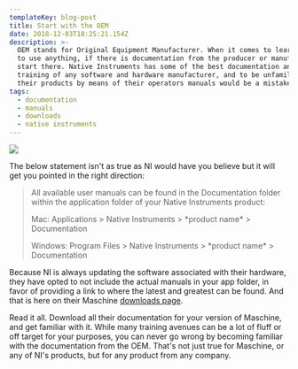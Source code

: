 ```yaml
---
templateKey: blog-post
title: Start with the OEM
date: 2018-12-03T18:25:21.154Z
description: >-
  OEM stands for Original Equipment Manufacturer. When it comes to learning how
  to use anything, if there is documentation from the producer or manufacturer,
  start there. Native Instruments has some of the best documentation and
  training of any software and hardware manufacturer, and to be unfamiliar with
  their products by means of their operators manuals would be a mistake. 
tags:
  - documentation
  - manuals
  - downloads
  - native instruments
---
```

![](/img/native_instruments_logo.jpg)

The below statement isn't as true as NI would have you believe but it will get you pointed in the right direction:

> All available user manuals can be found in the Documentation folder within the application folder of your Native Instruments product:
>
> Mac: Applications > Native Instruments > \*product name\* > Documentation
>
> Windows: Program Files > Native Instruments > \*product name\* > Documentation

Because NI is always updating the software associated with their hardware, they have opted to not include the actual manuals in your app folder, in favor of providing a link to where the latest and greatest can be found. And that is here on their Maschine [downloads page](https://www.native-instruments.com/en/products/maschine/production-systems/maschine/downloads/).

Read it all. Download all their documentation for your version of Maschine, and get familiar with it. While many training avenues can be a lot of fluff or off target for your purposes, you can never go wrong by becoming familiar with the documentation from the OEM. That's not just true for Maschine, or any of NI's products, but for any product from any company.
